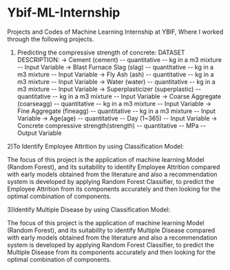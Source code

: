 # Ybif-ML-Internship
Projects and Codes of Machine Learning Internship at YBIF, Where I worked through the following projects.

 1) Predicting the compressive strength of concrete:
 DATASET DESCRIPTION:
 -> Cement (cement) -- quantitative -- kg in a m3 mixture -- Input Variable
 -> Blast Furnace Slag (slag) -- quantitative -- kg in a m3 mixture -- Input Variable
 -> Fly Ash (ash) -- quantitative -- kg in a m3 mixture -- Input Variable
 -> Water (water) -- quantitative -- kg in a m3 mixture -- Input Variable
 -> Superplasticizer (superplastic) -- quantitative -- kg in a m3 mixture -- Input Variable
 -> Coarse Aggregate (coarseagg) -- quantitative -- kg in a m3 mixture -- Input Variable
 -> Fine Aggregate (fineagg) -- quantitative -- kg in a m3 mixture -- Input Variable
 -> Age(age) -- quantitative -- Day (1~365) -- Input Variable
 -> Concrete compressive strength(strength) -- quantitative -- MPa -- Output Variable

2)To Identify Employee Attrition by using Classification Model:

The focus of this project is the application of machine learning Model (Random Forest), and its suitability to identify Employee Attrition compared with early models obtained from the literature and also a recommendation system is developed by applying Random Forest Classifier, to predict the Employee Attrition from its components accurately and then looking for the optimal combination of components.

3)Identify Multiple Disease by using Classification Model:

The focus of this project is the application of machine learning Model (Random Forest), and its suitability to identify Multiple Disease compared with early models obtained from the literature and also a recommendation system is developed by applying Random Forest Classifier, to predict the Multiple Disease from its components accurately and then looking for the optimal combination of components.
